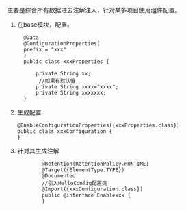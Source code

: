 主要是综合所有数据进去注解注入，针对某多项目使用组件配置。

1.  在base模块，配置。 
    ```text
      @Data
      @ConfigurationProperties(
      prefix = "xxx"
      )
      public class xxxProperties {
      
          private String xx;
           //如果有默认值
          private String xxxx="xxxx";
          private String xxxxxxx;
      }
     ```
2.  生成配置   
    ```text
    @EnableConfigurationProperties({xxxProperties.class})
    public class xxxConfiguration {
    }
    ```
3. 针对其生成注解  
    ```text
            @Retention(RetentionPolicy.RUNTIME)
            @Target({ElementType.TYPE})
            @Documented
            //引入HelloConfig配置类
            @Import({xxxConfiguration.class})
            public @interface Enablexxx {
            }


    ```